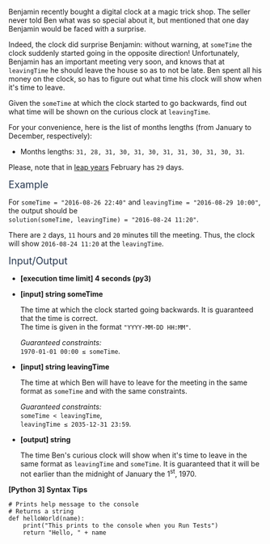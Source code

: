 <p>Benjamin recently bought a digital clock at a magic trick shop. The seller never told Ben what was so special about it, but mentioned that one day Benjamin would be faced with a surprise.</p>
<p>Indeed, the clock did surprise Benjamin: without warning, at <code>someTime</code> the clock suddenly started going in the opposite direction! Unfortunately, Benjamin has an important meeting very soon, and knows that at <code>leavingTime</code> he should leave the house so as to not be late. Ben spent all his money on the clock, so has to figure out what time his clock will show when it's time to leave.</p>
<p>Given the <code>someTime</code> at which the clock started to go backwards, find out what time will be shown on the curious clock at <code>leavingTime</code>.</p>
<p>For your convenience, here is the list of months lengths (from January to December, respectively):</p>
<ul>
<li>Months lengths: <code>31, 28, 31, 30, 31, 30, 31, 31, 30, 31, 30, 31</code>.</li>
</ul>
<p>Please, note that in <a href="keyword://leap" target="_blank">leap years</a> February has <code>29</code> days.</p>
<p><span class="markdown--header" style="color:#2b3b52;font-size:1.4em">Example</span></p>
<p>For <code>someTime = "2016-08-26 22:40"</code> and <code>leavingTime = "2016-08-29 10:00"</code>, the output should be<br />
<code>solution(someTime, leavingTime) = "2016-08-24 11:20"</code>.</p>
<p>There are <code>2</code> days, <code>11</code> hours and <code>20</code> minutes till the meeting. Thus, the clock will show <code>2016-08-24 11:20</code> at the <code>leavingTime</code>.</p>
<p><span class="markdown--header" style="color:#2b3b52;font-size:1.4em">Input/Output</span></p>
<ul>
<li>
<p><strong>[execution time limit] 4 seconds (py3)</strong></p>
</li>
<li>
<p><strong>[input] string someTime</strong></p>
<p>The time at which the clock started going backwards. It is guaranteed that the time is correct.<br />
The time is given in the format <code>"YYYY-MM-DD HH:MM"</code>.</p>
<p><em>Guaranteed constraints:</em><br />
<code>1970-01-01 00:00 ≤ someTime</code>.</p>
</li>
<li>
<p><strong>[input] string leavingTime</strong></p>
<p>The time at which Ben will have to leave for the meeting in the same format as <code>someTime</code> and with the same constraints.</p>
<p><em>Guaranteed constraints:</em><br />
<code>someTime &lt; leavingTime</code>,<br />
<code>leavingTime ≤ 2035-12-31 23:59</code>.</p>
</li>
<li>
<p><strong>[output] string</strong></p>
<p>The time Ben's curious clock will show when it's time to leave in the same format as <code>leavingTime</code> and <code>someTime</code>. It is guaranteed that it will be not earlier than the midnight of January the 1<sup>st</sup>, 1970.</p>
</li>
</ul>
<p><strong>[Python 3] Syntax Tips</strong></p>
<pre><code class="language-python"><span class="hljs-comment"># Prints help message to the console</span>
<span class="hljs-comment"># Returns a string</span>
<span class="hljs-keyword">def</span> <span class="hljs-title function_">helloWorld</span>(<span class="hljs-params">name</span>):
    <span class="hljs-built_in">print</span>(<span class="hljs-string">"This prints to the console when you Run Tests"</span>)
    <span class="hljs-keyword">return</span> <span class="hljs-string">"Hello, "</span> + name

</code></pre>
